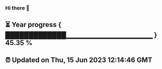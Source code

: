 ### Hi there 👋
⏳ Year progress { █████████████▁▁▁▁▁▁▁▁▁▁▁▁▁▁▁▁▁ } 45.35 %
---
⏰ Updated on Thu, 15 Jun 2023 12:14:46 GMT
---

